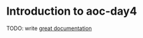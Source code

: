 # Introduction to aoc-day4

TODO: write [great documentation](http://jacobian.org/writing/what-to-write/)
